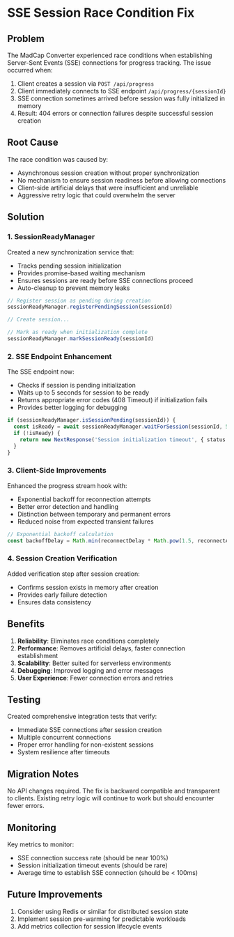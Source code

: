 # SSE Session Race Condition Fix

## Problem

The MadCap Converter experienced race conditions when establishing Server-Sent Events (SSE) connections for progress tracking. The issue occurred when:

1. Client creates a session via `POST /api/progress`
2. Client immediately connects to SSE endpoint `/api/progress/{sessionId}`
3. SSE connection sometimes arrived before session was fully initialized in memory
4. Result: 404 errors or connection failures despite successful session creation

## Root Cause

The race condition was caused by:
- Asynchronous session creation without proper synchronization
- No mechanism to ensure session readiness before allowing connections
- Client-side artificial delays that were insufficient and unreliable
- Aggressive retry logic that could overwhelm the server

## Solution

### 1. SessionReadyManager

Created a new synchronization service that:
- Tracks pending session initialization
- Provides promise-based waiting mechanism
- Ensures sessions are ready before SSE connections proceed
- Auto-cleanup to prevent memory leaks

```typescript
// Register session as pending during creation
sessionReadyManager.registerPendingSession(sessionId)

// Create session...

// Mark as ready when initialization complete
sessionReadyManager.markSessionReady(sessionId)
```

### 2. SSE Endpoint Enhancement

The SSE endpoint now:
- Checks if session is pending initialization
- Waits up to 5 seconds for session to be ready
- Returns appropriate error codes (408 Timeout) if initialization fails
- Provides better logging for debugging

```typescript
if (sessionReadyManager.isSessionPending(sessionId)) {
  const isReady = await sessionReadyManager.waitForSession(sessionId, 5000)
  if (!isReady) {
    return new NextResponse('Session initialization timeout', { status: 408 })
  }
}
```

### 3. Client-Side Improvements

Enhanced the progress stream hook with:
- Exponential backoff for reconnection attempts
- Better error detection and handling
- Distinction between temporary and permanent errors
- Reduced noise from expected transient failures

```typescript
// Exponential backoff calculation
const backoffDelay = Math.min(reconnectDelay * Math.pow(1.5, reconnectAttempt), 10000)
```

### 4. Session Creation Verification

Added verification step after session creation:
- Confirms session exists in memory after creation
- Provides early failure detection
- Ensures data consistency

## Benefits

1. **Reliability**: Eliminates race conditions completely
2. **Performance**: Removes artificial delays, faster connection establishment
3. **Scalability**: Better suited for serverless environments
4. **Debugging**: Improved logging and error messages
5. **User Experience**: Fewer connection errors and retries

## Testing

Created comprehensive integration tests that verify:
- Immediate SSE connections after session creation
- Multiple concurrent connections
- Proper error handling for non-existent sessions
- System resilience after timeouts

## Migration Notes

No API changes required. The fix is backward compatible and transparent to clients. Existing retry logic will continue to work but should encounter fewer errors.

## Monitoring

Key metrics to monitor:
- SSE connection success rate (should be near 100%)
- Session initialization timeout events (should be rare)
- Average time to establish SSE connection (should be < 100ms)

## Future Improvements

1. Consider using Redis or similar for distributed session state
2. Implement session pre-warming for predictable workloads
3. Add metrics collection for session lifecycle events